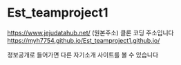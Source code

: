 # Est_teamproject1
https://www.jejudatahub.net/ (원본주소)
클론 코딩 주소입니다
https://myh7754.github.io/Est_teamproject1.github.io/

정보공개로 들어가면 다른 자기소개 사이트를 볼 수 있습니다
